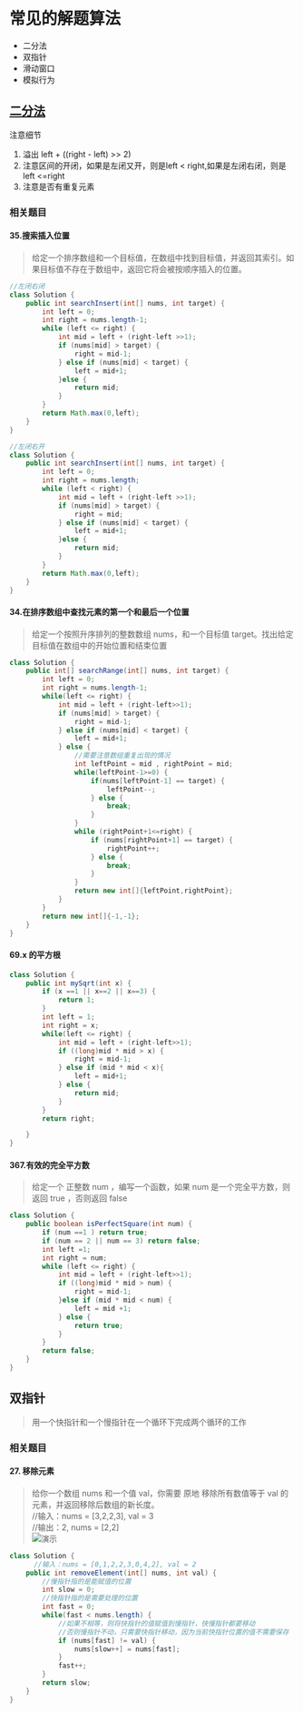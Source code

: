 # 常见的解题算法
- 二分法
- 双指针
- 滑动窗口
- 模拟行为

## [二分法](https://mp.weixin.qq.com/s/4X-8VRgnYRGd5LYGZ33m4w)

注意细节
1. 溢出 left + ((right - left) >> 2)
2. 注意区间的开闭，如果是左闭又开，则是left < right,如果是左闭右闭，则是left <=right
3. 注意是否有重复元素

### 相关题目

#### 35.搜索插入位置
> 给定一个排序数组和一个目标值，在数组中找到目标值，并返回其索引。如果目标值不存在于数组中，返回它将会被按顺序插入的位置。
```java
//左闭右闭
class Solution {
    public int searchInsert(int[] nums, int target) {
        int left = 0;
        int right = nums.length-1;
        while (left <= right) {
            int mid = left + (right-left >>1);
            if (nums[mid] > target) {
                right = mid-1;
            } else if (nums[mid] < target) {
                left = mid+1;
            }else {
                return mid;
            }
        }
        return Math.max(0,left);
    }
}

//左闭右开
class Solution {
    public int searchInsert(int[] nums, int target) {
        int left = 0;
        int right = nums.length;
        while (left < right) {
            int mid = left + (right-left >>1);
            if (nums[mid] > target) {
                right = mid;
            } else if (nums[mid] < target) {
                left = mid+1;
            }else {
                return mid;
            }
        }
        return Math.max(0,left);
    }
}
```

#### 34.在排序数组中查找元素的第一个和最后一个位置
> 给定一个按照升序排列的整数数组 nums，和一个目标值 target。找出给定目标值在数组中的开始位置和结束位置
```java
class Solution {
    public int[] searchRange(int[] nums, int target) {
        int left = 0;
        int right = nums.length-1;
        while(left <= right) {
            int mid = left + (right-left>>1);
            if (nums[mid] > target) {
                right = mid-1;
            } else if (nums[mid] < target) {
                left = mid+1;
            } else {
                //需要注意数组重复出现的情况
                int leftPoint = mid , rightPoint = mid;
                while(leftPoint-1>=0) {
                    if(nums[leftPoint-1] == target) {
                        leftPoint--;
                    } else {
                        break;
                    }
                }
                while (rightPoint+1<=right) {
                    if (nums[rightPoint+1] == target) {
                        rightPoint++;
                    } else {
                        break;
                    }
                }
                return new int[]{leftPoint,rightPoint};
            }
        }
        return new int[]{-1,-1};
    }
}
```

#### 69.x 的平方根
```java
class Solution {
    public int mySqrt(int x) {
        if (x ==1 || x==2 || x==3) {
            return 1;
        }
        int left = 1;
        int right = x;
        while(left <= right) {
            int mid = left + (right-left>>1);
            if ((long)mid * mid > x) {
                right = mid-1;
            } else if (mid * mid < x){
                left = mid+1;
            } else {
                return mid;
            }
        }
        return right;

    }
}
```

#### 367.有效的完全平方数
> 给定一个 正整数 num ，编写一个函数，如果 num 是一个完全平方数，则返回 true ，否则返回 false
```java
class Solution {
    public boolean isPerfectSquare(int num) {
        if (num ==1 ) return true;
        if (num == 2 || num == 3) return false;
        int left =1;
        int right = num;
        while (left <= right) {
            int mid = left + (right-left>>1);
            if ((long)mid * mid > num) {
                right = mid-1;
            }else if (mid * mid < num) {
                left = mid +1;
            } else {
                return true;
            }
        }
        return false;
    }
}
```

## 双指针
> 用一个快指针和一个慢指针在一个循环下完成两个循环的工作

### 相关题目
#### 27. 移除元素
> 给你一个数组 nums 和一个值 val，你需要 原地 移除所有数值等于 val 的元素，并返回移除后数组的新长度。  
> //输入：nums = [3,2,2,3], val = 3  
> //输出：2, nums = [2,2]  
![演示](https://mmbiz.qpic.cn/mmbiz_gif/ciaqDnJprwv43W2OFzic9tNsB9dGwCaYbQjds2cInASicrZXXVXaW7f08DAelOzRYv8EJez8N3jNzJ5HQhvfQWLQQ/640?wx_fmt=gif&tp=webp&wxfrom=5&wx_lazy=1)
```java
class Solution {
      //输入：nums = [0,1,2,2,3,0,4,2], val = 2
    public int removeElement(int[] nums, int val) {
        //慢指针指的是能赋值的位置
        int slow = 0;
        //快指针指的是需要处理的位置
        int fast = 0;
        while(fast < nums.length) {
            //如果不相等，则将快指针的值赋值到慢指针，快慢指针都要移动
            //否则慢指针不动，只需要快指针移动，因为当前快指针位置的值不需要保存
            if (nums[fast] != val) {
                nums[slow++] = nums[fast];
            }
            fast++;
        }
        return slow;
    }
}

```